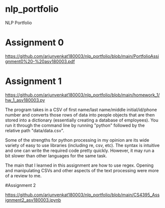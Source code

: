 # nlp_portfolio
NLP Portfolio

# Assignment 0

https://github.com/arjunvenkat180003/nlp_portfolio/blob/main/PortfolioAssignment0%20-%20asv180003.pdf

# Assignment 1

https://github.com/arjunvenkat180003/nlp_portfolio/blob/main/homework_1/hw_1_asv180003.py

The program takes in a CSV of first name/last name/middle initial/id/phone number and converts those rows of data into people objects that are then stored into a dictionary (essentially creating a database of employees). You run it through the command line by running "python" followed by the relative path "data/data.csv". 

Some of the strengths for python processing in my opinion are its wide variety of easy to use libraries (including re, csv, etc). The syntax is intuitive and one can write the required code pretty quickly. However, it may run a bit slower than other languages for the same task. 

The main that I learned in this assignment are how to use regex. Opening and manipulating CSVs and other aspects of the text processing were more of a review to me. 

#Assignment 2

https://github.com/arjunvenkat180003/nlp_portfolio/blob/main/CS4395_Assignment2_asv180003.ipynb
